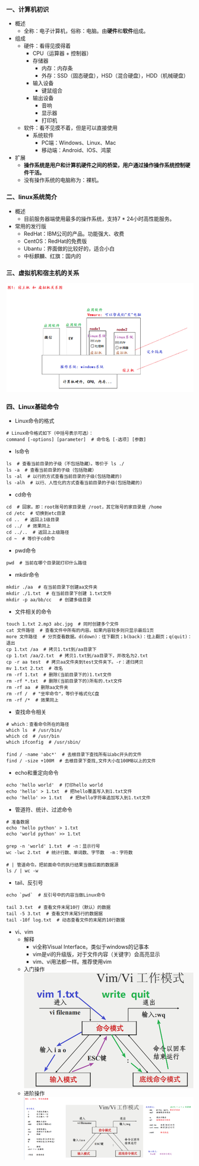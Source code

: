 ### 一、计算机初识

- 概述
    - 全称：电子计算机，俗称：电脑。由**硬件**和**软件**组成。
- 组成
    - 硬件：看得见摸得着
        - CPU（运算器 + 控制器）
        - 存储器
            - 内存：内存条
            - 外存：SSD（固态硬盘），HSD（混合硬盘），HDD（机械硬盘）
        - 输入设备
            - 键鼠组合
        - 输出设备
            - 音响
            - 显示器
            - 打印机
    - 软件：看不见摸不着，但是可以直接使用
        - 系统软件
            - PC端：Windows、Linux、Mac
            - 移动端：Android、IOS、鸿蒙
- 扩展
    - **操作系统是用户和计算机硬件之间的桥梁，用户通过操作操作系统控制硬件干活。**
    - 没有操作系统的电脑称为：裸机。

### 二、linux系统简介

- 概述
    - 目前服务器端使用最多的操作系统，支持7 * 24小时高性能服务。
- 常用的发行版
    - RedHat：IBM公司的产品。功能强大、收费
    - CentOS：RedHat的免费版
    - Ubantu：界面做的比较好的，适合小白
    - 中标麒麟、红旗：国内的

### 三、虚拟机和宿主机的关系

![20250302204800](assets/20250302204800.png)

### 四、Linux基础命令

- Linux命令的格式

```shell
# Linux命令格式如下（中括号表示可选）：
command [-options] [parameter]  # 命令名 [-选项] [参数]
```

- ls命令

```shell
ls  # 查看当前目录的子级（不包括隐藏）。等价于 ls ./
ls -a  # 查看当前目录的子级（包括隐藏）
ls -al  # 以行的方式查看当前目录的子级(包括隐藏的)
ls -alh  # 以行、人性化的方式查看当前目录的子级(包括隐藏的)
```

- cd命令

```shell
cd  # 回家。即：root账号的家目录是 /root，其它账号的家目录是 /home
cd /etc  # 切换到etc目录
cd ..  # 返回上1级目录
cd ../  # 效果同上
cd ../..  # 返回上上级路径
cd ~  # 等价于cd命令
```

- pwd命令

```shell
pwd  # 当前在哪个目录就打印什么路径
```

- mkdir命令

```shell
mkdir ./aa  # 在当前目录下创建aa文件夹
mkdir ./1.txt  # 在当前目录下创建 1.txt文件
mkdir -p aa/bb/cc	# 创建多级目录
```

- 文件相关的命令

```shell
touch 1.txt 2.mp3 abc.jpg  # 同时创建多个文件
cat 文件路径  # 查看文件中所有的内容。如果内容较多则只显示最后1页
more 文件路径  # 分页查看数据。d(down)：往下翻页；b(back)：往上翻页；q(quit)：退出
cp 1.txt /aa  # 拷贝1.txt到/aa目录下
cp 1.txt /aa/2.txt  # 拷贝1.txt到/aa目录下，并改名为2.txt
cp -r aa test  # 拷贝aa文件夹到test文件夹下。-r：递归拷贝
mv 1.txt 2.txt  # 改名
rm -rf 1.txt  # 删除(当前目录下的)1.txt文件
rm -rf *.txt  # 删除(当前目录下的)所有的.txt文件
rm -rf aa  # 删除aa文件夹
rm -rf /  # "坐牢命令"，等价于格式化C盘
rm -rf /*  # 效果同上
```

- 查找命令相关

```shell
# which：查看命令所在的路径
which ls  # /usr/bin/
which cd  # /usr/bin
which ifconfig  # /usr/sbin/

find / -name 'abc*'  # 去根目录下查找所有以abc开头的文件
find / -size +100M  # 去根目录下查找,文件大小在100MB以上的文件
```

- echo和重定向命令

```shell
echo 'hello world'  # 打印hello world
echo 'hello' > 1.txt  # 把hello覆盖写入到1.txt文件
echo 'hello' >> 1.txt   # 把hello字符串追加写入到1.txt文件
```

- 管道符、统计、过滤命令

```shell
# 准备数据
echo 'hello python' > 1.txt
echo 'world python' >> 1.txt

grep -n 'world' 1.txt  # -n：显示行号
wc -lwc 2.txt  # 统计行数、单词数、字节数  -m：字符数

# | 管道命令。把前面命令的执行结果当做后面的数据源
ls / | wc -w
```

- tail、反引号

```shell
echo `pwd`  # 反引号中的内容当做Linux命令

tail 3.txt  # 查看文件末尾10行（默认）的数据
tail -5 3.txt  # 查看文件末尾5行的数据据
tail -10f log.txt  # 动态查看文件的末尾的10行数据
```

- vi、vim
    - 解释
        - vi全称Visual Interface。类似于windows的记事本
        - vim是vi的升级版，对于文件内容（关键字）会高亮显示
        - vim、vi用法都一样。推荐使用vim
    - 入门操作
      ![20250302221600](assets/20250302221600.png)
    - 进阶操作
      ![20250302221800](assets/20250302221800.png)